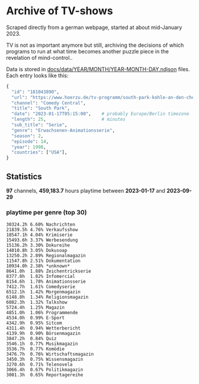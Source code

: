 # Archive of TV-shows

Scraped directly from a german webpage, started at about mid-January 2023.

TV is not as important anymore but still, archiving the decisions of which programs to run at what time
becomes another puzzle piece in the revelation of mind-control.. 

Data is stored in [docs/data/YEAR/MONTH/YEAR-MONTH-DAY.ndjson](docs/data/) files. 
Each entry looks like this:

```python
{
  "id": "181043890", 
  "url": "https://www.hoerzu.de/tv-programm/south-park-kohle-an-den-chefkoch/bid_181043890/", 
  "channel": "Comedy Central", 
  "title": "South Park", 
  "date": "2023-01-17T05:15:00",    # probably Europe/Berlin timezone 
  "length": 25,                     # minutes 
  "sub_title": "Serie", 
  "genre": "Erwachsenen-Animationsserie", 
  "season": 2, 
  "episode": 14, 
  "year": 1998, 
  "countries": ["USA"],
}
```

## Statistics

**97** channels, **459,183.7** hours playtime between **2023-01-17** and **2023-09-29**


### playtime per genre (top 30)

    30324.2h 6.60% Nachrichten
    21839.5h 4.76% Verkaufsshow
    18547.1h 4.04% Krimiserie
    15493.6h 3.37% Werbesendung
    15136.2h 3.30% Dokureihe
    14010.8h 3.05% Dokusoap
    13250.2h 2.89% Regionalmagazin
    11547.8h 2.51% Dokumentation
    10934.0h 2.38% *unknown*
    8641.0h  1.88% Zeichentrickserie
    8377.8h  1.82% Infomercial
    8154.6h  1.78% Animationsserie
    7412.7h  1.61% Comedyserie
    6512.1h  1.42% Morgenmagazin
    6148.8h  1.34% Religionsmagazin
    6082.3h  1.32% Talkshow
    5724.4h  1.25% Magazin
    4851.0h  1.06% Programmende
    4534.0h  0.99% E-Sport
    4342.9h  0.95% Sitcom
    4311.4h  0.94% Wetterbericht
    4139.9h  0.90% Börsenmagazin
    3847.2h  0.84% Quiz
    3546.1h  0.77% Musikmagazin
    3536.7h  0.77% Komödie
    3476.7h  0.76% Wirtschaftsmagazin
    3450.3h  0.75% Wissensmagazin
    3270.6h  0.71% Telenovela
    3066.4h  0.67% Politikmagazin
    3001.3h  0.65% Reportagereihe
